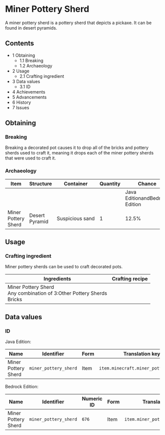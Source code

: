 # Miner Pottery Sherd
A miner pottery sherd is a pottery sherd that depicts a pickaxe. It can be found in desert pyramids.

## Contents
- 1 Obtaining
	- 1.1 Breaking
	- 1.2 Archaeology
- 2 Usage
	- 2.1 Crafting ingredient
- 3 Data values
	- 3.1 ID
- 4 Achievements
- 5 Advancements
- 6 History
- 7 Issues

## Obtaining
### Breaking
Breaking a decorated pot causes it to drop all of the bricks and pottery sherds used to craft it, meaning it drops each of the miner pottery sherds that were used to craft it.

### Archaeology
| Item                | Structure      | Container       | Quantity | Chance                         |
|---------------------|----------------|-----------------|----------|--------------------------------|
|                     |                |                 |          | Java EditionandBedrock Edition |
| Miner Pottery Sherd | Desert Pyramid | Suspicious sand | 1        | 12.5%                          |

## Usage
### Crafting ingredient
Miner pottery sherds can be used to craft decorated pots.

| Ingredients                                                                       | Crafting recipe |
|-----------------------------------------------------------------------------------|-----------------|
| Miner Pottery Sherd<br/>Any combination of 3:Other Pottery Sherds<br/>Bricks<br/> |                 |

## Data values
### ID
Java Edition:

| Name                | Identifier            | Form | Translation key                      |
|---------------------|-----------------------|------|--------------------------------------|
| Miner Pottery Sherd | `miner_pottery_sherd` | Item | `item.minecraft.miner_pottery_sherd` |

Bedrock Edition:

| Name                | Identifier            | Numeric ID | Form | Translation key                 |
|---------------------|-----------------------|------------|------|---------------------------------|
| Miner Pottery Sherd | `miner_pottery_sherd` | `676`      | Item | `item.miner_pottery_sherd.name` |


